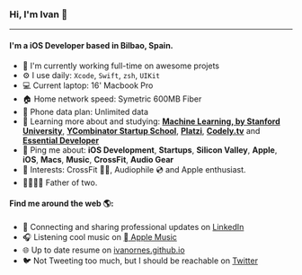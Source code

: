 ### Hi, I'm Ivan 👋
---

<!-- I'm Ivan, an iOS Developer based on Bilbao. I have been working professionally for about 9 years with a wide variety of technologies like iOS, Android, Cordova, Objective-C, Swift, Java, Javascript, Kotlin, HTML, etc. 
I am curious, creative and humble guy that enjoys doing any kind of cool stuff with computers. -->

#### I'm a iOS Developer based in Bilbao, Spain.

- 🏢 I'm currently working full-time on awesome projets
- ⚙️ I use daily: `Xcode`, `Swift`, `zsh`, `UIKit`
- 💻 Current laptop: 16' Macbook Pro
- 🏠 Home network speed: Symetric 600MB Fiber
- 📱 Phone data plan: Unlimited data
- 🌱 Learning more about and studying: **<a href="https://www.coursera.org/learn/machine-learning">Machine Learning, by Stanford University</a>**, **<a href="https://www.startupschool.org">YCombinator Startup School</a>**, **<a href="https://platzi.com">Platzi</a>**, **<a href="https://codely.tv">Codely.tv</a>** and **<a href="https://www.essentialdeveloper.com">Essential Developer</a>**
- 💬 Ping me about: **iOS Development**, **Startups**, **Silicon Valley**, **Apple**, **iOS**, **Macs**, **Music**, **CrossFit**, **Audio Gear**
- 💜 Interests: CrossFit 🏋️‍♀️, Audiophile 💿 and Apple enthusiast.  
- 👨‍👩‍👧‍👦 Father of two.

#### Find me around the web 🌎:
- 💼 Connecting and sharing professional updates on <a href="https://www.linkedin.com/in/ivanornes/">LinkedIn</a>
- 🎧 Listening cool music on <a href="https://music.apple.com/profile/ivanornes"> Apple Music</a>
- 🌐 Up to date resume on <a href="https://ivanornes.github.io">ivanornes.github.io</a>
- 🐦 Not Tweeting too much, but I should be reachable on <a href="https://twitter.com/ivanornes">Twitter</a>


<!--
**MillyCodes/MillyCodes** is a ✨ _special_ ✨ repository because its `README.md` (this file) appears on your GitHub profile.

Here are some ideas to get you started:

- 🔭 I’m currently working on ...
- 🌱 I’m currently learning ...
- 👯 I’m looking to collaborate on ...
- 🤔 I’m looking for help with ...
- 💬 Ask me about ...
- 📫 How to reach me: ...
- 😄 Pronouns: ...
- ⚡ Fun fact: ...

![My github stats](https://github-readme-stats.vercel.app/api?username=millycodes&show_icons=true)

-->

